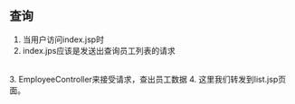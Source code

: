## 查询
1. 当用户访问index.jsp时
2. index.jps应该是发送出查询员工列表的请求
<br/>
3. EmployeeController来接受请求，查出员工数据
4. 这里我们转发到list.jsp页面。

